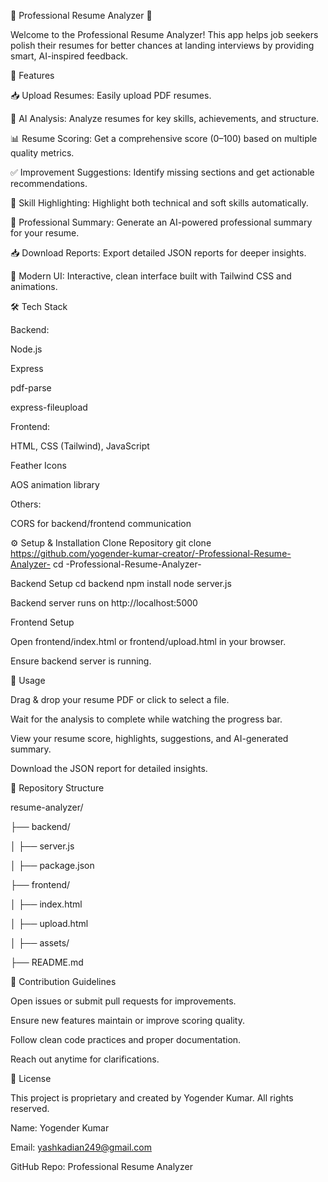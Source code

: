 📄 Professional Resume Analyzer 🚀

Welcome to the Professional Resume Analyzer!
This app helps job seekers polish their resumes for better chances at landing interviews by providing smart, AI-inspired feedback.


🌟 Features

📥 Upload Resumes: Easily upload PDF resumes.

🧠 AI Analysis: Analyze resumes for key skills, achievements, and structure.

📊 Resume Scoring: Get a comprehensive score (0–100) based on multiple quality metrics.

✅ Improvement Suggestions: Identify missing sections and get actionable recommendations.

🎯 Skill Highlighting: Highlight both technical and soft skills automatically.

📝 Professional Summary: Generate an AI-powered professional summary for your resume.

📥 Download Reports: Export detailed JSON reports for deeper insights.

🎨 Modern UI: Interactive, clean interface built with Tailwind CSS and animations.


🛠️ Tech Stack

Backend:

Node.js

Express

pdf-parse

express-fileupload

Frontend:

HTML, CSS (Tailwind), JavaScript

Feather Icons

AOS animation library

Others:

CORS for backend/frontend communication


⚙️ Setup & Installation
Clone Repository
git clone https://github.com/yogender-kumar-creator/-Professional-Resume-Analyzer-
cd -Professional-Resume-Analyzer-

Backend Setup
cd backend
npm install
node server.js


Backend server runs on http://localhost:5000

Frontend Setup

Open frontend/index.html or frontend/upload.html in your browser.

Ensure backend server is running.


🚀 Usage

Drag & drop your resume PDF or click to select a file.

Wait for the analysis to complete while watching the progress bar.

View your resume score, highlights, suggestions, and AI-generated summary.

Download the JSON report for detailed insights. 


📂 Repository Structure 

resume-analyzer/

├── backend/

│   ├── server.js

│   ├── package.json

├── frontend/

│   ├── index.html

│   ├── upload.html

│   ├── assets/

├── README.md


🤝 Contribution Guidelines

Open issues or submit pull requests for improvements.

Ensure new features maintain or improve scoring quality.

Follow clean code practices and proper documentation.

Reach out anytime for clarifications.


📝 License

This project is proprietary and created by Yogender Kumar. All rights reserved.

Name: Yogender Kumar

Email: yashkadian249@gmail.com

GitHub Repo: Professional Resume Analyzer
